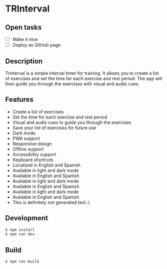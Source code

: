 # TRInterval

## Open tasks

- [ ] Make it nice
- [ ] Deploy as GitHub page

## Description
Trinterval is a simple interval timer for training. 
It allows you to create a list of exercises and set the time for each exercise and rest period. 
The app will then guide you through the exercises with visual and audio cues.

## Features
- Create a list of exercises
- Set the time for each exercise and rest period
- Visual and audio cues to guide you through the exercises
- Save your list of exercises for future use
- Dark mode
- PWA support
- Responsive design
- Offline support
- Accessibility support
- Keyboard shortcuts
- Localized in English and Spanish
- Available in light and dark mode
- Available in English and Spanish
- Available in light and dark mode
- Available in English and Spanish
- Available in light and dark mode
- Available in English and Spanish 
- This is definitely not generated text :)

## Development
```bash
$ npm install
$ npm run dev
```

## Build
```bash
$ npm run build
```